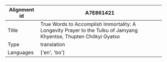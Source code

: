 |Alignment id | A7E861421
| --- | --- 
|Title | True Words to Accomplish Immortality: A Longevity Prayer to the Tulku of Jamyang Khyentse, Thupten Chökyi Gyatso 
|Type | translation
|Languages | ['en', 'bo']